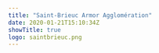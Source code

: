 ```yaml
---
title: "Saint-Brieuc Armor Agglomération"
date: 2020-01-21T15:10:34Z
showTitle: true
logo: saintbrieuc.png
---
```

